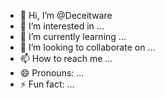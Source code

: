 - 👋 Hi, I’m @Deceitware
- 👀 I’m interested in ...
- 🌱 I’m currently learning ...
- 💞️ I’m looking to collaborate on ...
- 📫 How to reach me ...
- 😄 Pronouns: ...
- ⚡ Fun fact: ...

<!---
Deceitware/Deceitware is a ✨ special ✨ repository because its `README.md` (this file) appears on your GitHub profile.
You can click the Preview link to take a look at your changes.
--->

